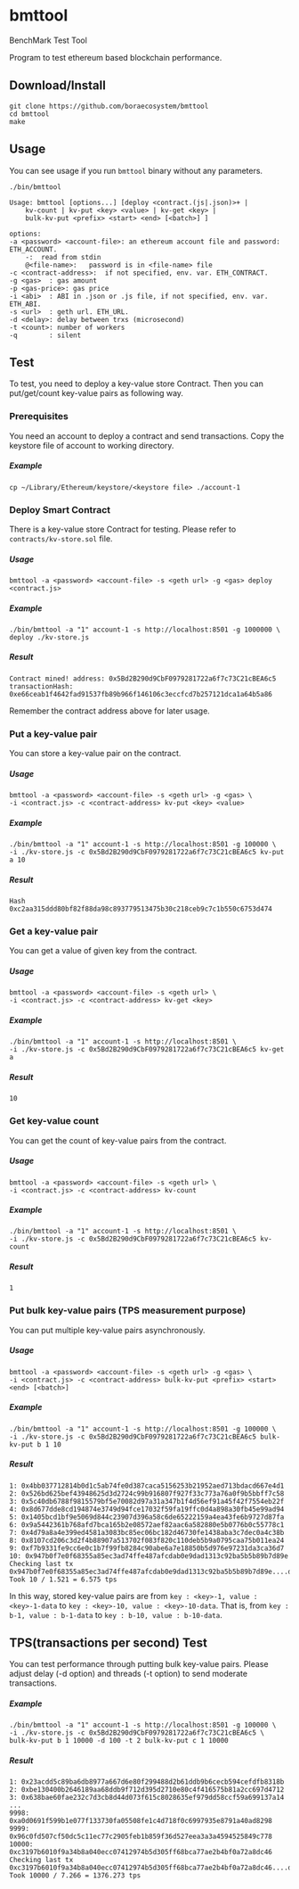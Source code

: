 # bmttool

BenchMark Test Tool

Program to test ethereum based blockchain performance.

## Download/Install

    git clone https://github.com/boraecosystem/bmttool
    cd bmttool
    make

## Usage

You can see usage if you run `bmttool` binary without any parameters.

    ./bin/bmttool

    Usage: bmttool [options...] [deploy <contract.(js|.json)>+ |
        kv-count | kv-put <key> <value> | kv-get <key> |
        bulk-kv-put <prefix> <start> <end> [<batch>] ]

    options:
    -a <password> <account-file>: an ethereum account file and password: ETH_ACCOUNT.
        -:	read from stdin
        @<file-name>:	password is in <file-name> file
    -c <contract-address>:	if not specified, env. var. ETH_CONTRACT.
    -g <gas>  :	gas amount
    -p <gas-price>: gas price
    -i <abi>  :	ABI in .json or .js file, if not specified, env. var. ETH_ABI.
    -s <url>  :	geth url. ETH_URL.
    -d <delay>:	delay between trxs (microsecond)
    -t <count>:	number of workers
    -q        :	silent

## Test

To test, you need to deploy a key-value store Contract. Then you can put/get/count key-value pairs as following way.

### Prerequisites

You need an account to deploy a contract and send transactions.
Copy the keystore file of account to working directory.

##### Example
    cp ~/Library/Ethereum/keystore/<keystore file> ./account-1

### Deploy Smart Contract

There is a key-value store Contract for testing.
Please refer to `contracts/kv-store.sol` file.

##### Usage
    bmttool -a <password> <account-file> -s <geth url> -g <gas> deploy <contract.js>

##### Example
    ./bin/bmttool -a "1" account-1 -s http://localhost:8501 -g 1000000 \
    deploy ./kv-store.js

##### Result
    Contract mined! address: 0x5Bd2B290d9CbF0979281722a6f7c73C21cBEA6c5 transactionHash: 0xe66ceab1f4642fad91537fb89b966f146106c3eccfcd7b257121dca1a64b5a86

Remember the contract address above for later usage.

### Put a key-value pair

You can store a key-value pair on the contract.

##### Usage
    bmttool -a <password> <account-file> -s <geth url> -g <gas> \
    -i <contract.js> -c <contract-address> kv-put <key> <value>

##### Example
    ./bin/bmttool -a "1" account-1 -s http://localhost:8501 -g 100000 \
    -i ./kv-store.js -c 0x5Bd2B290d9CbF0979281722a6f7c73C21cBEA6c5 kv-put a 10

##### Result
    Hash 0xc2aa315ddd80bf82f88da98c893779513475b30c218ceb9c7c1b550c6753d474

### Get a key-value pair

You can get a value of given key from the contract.

##### Usage
    bmttool -a <password> <account-file> -s <geth url> \
    -i <contract.js> -c <contract-address> kv-get <key>

##### Example
    ./bin/bmttool -a "1" account-1 -s http://localhost:8501 \
    -i ./kv-store.js -c 0x5Bd2B290d9CbF0979281722a6f7c73C21cBEA6c5 kv-get a

##### Result
    10

### Get key-value count

You can get the count of key-value pairs from the contract.

##### Usage
    bmttool -a <password> <account-file> -s <geth url> \
    -i <contract.js> -c <contract-address> kv-count

##### Example
    ./bin/bmttool -a "1" account-1 -s http://localhost:8501 \
    -i ./kv-store.js -c 0x5Bd2B290d9CbF0979281722a6f7c73C21cBEA6c5 kv-count

##### Result
    1

### Put bulk key-value pairs (TPS measurement purpose)

You can put multiple key-value pairs asynchronously.

##### Usage
    bmttool -a <password> <account-file> -s <geth url> -g <gas> \
    -i <contract.js> -c <contract-address> bulk-kv-put <prefix> <start> <end> [<batch>]

##### Example
    ./bin/bmttool -a "1" account-1 -s http://localhost:8501 -g 100000 \
    -i ./kv-store.js -c 0x5Bd2B290d9CbF0979281722a6f7c73C21cBEA6c5 bulk-kv-put b 1 10

##### Result
    1: 0x4bb037712814b0d1c5ab74fe0d387caca5156253b21952aed713bdacd667e4d1
    2: 0x526bd625bef43948625d3d2724c99b916807f927f33c773a76a0f9b5bbff7c58
    3: 0x5c40db6788f9815579bf5e70082d97a31a347b1f4d56ef91a45f42f7554eb22f
    4: 0x8d677dde8cd194874e3749d94fce17032f59fa19ffc0d4a898a30fb45e99ad94
    5: 0x1405bcd1bf9e5069d844c23907d396a58c6de65222159a4ea43fe6b9727d87fa
    6: 0x9a5442361b768afd7bca165b2e08572aef82aac6a582880e5b0776b0c55778c1
    7: 0x4d79a8a4e399ed4581a3083bc85ec06bc182d46730fe1438aba3c7dec0a4c38b
    8: 0x8107cd206c3d2f4b88907a513702f083f820c110deb5b9a0795caa75b011ea24
    9: 0xf7b9331fe9cc6e0c1b7f99fb8284c90abe6a7e18850b5d976e97231da3ca36d7
    10: 0x947b0f7e0f68355a85ec3ad74ffe487afcdab0e9dad1313c92ba5b5b89b7d89e
    Checking last tx 0x947b0f7e0f68355a85ec3ad74ffe487afcdab0e9dad1313c92ba5b5b89b7d89e....done.
    Took 10 / 1.521 = 6.575 tps

In this way, stored key-value pairs are from `key : <key>-1, value : <key>-1-data` to `key : <key>-10, value : <key>-10-data`.
That is, from `key : b-1, value : b-1-data` to `key : b-10, value : b-10-data`.

## TPS(transactions per second) Test

You can test performance through putting bulk key-value pairs.
Please adjust delay (-d option) and threads (-t option) to send moderate transactions.

##### Example
    ./bin/bmttool -a "1" account-1 -s http://localhost:8501 -g 100000 \
    -i ./kv-store.js -c 0x5Bd2B290d9CbF0979281722a6f7c73C21cBEA6c5 \
    bulk-kv-put b 1 10000 -d 100 -t 2 bulk-kv-put c 1 10000

##### Result
    1: 0x23acdd5c89ba6db8977a667d6e80f299488d2b61ddb9b6cecb594cefdfb8318b
    2: 0xbe130400b2646189aa68ddb9f712d395d2710e80c4f416575b81a2cc697d4712
    3: 0x638bae60fae232c7d3cb8d44d073f615c8028635ef979dd58ccf59a699137a14
    ...
    9998: 0xa0d0691f599b1e077f133730fa05508fe1c4d718f0c6997935e8791a40ad8298
    9999: 0x96c0fd507cf50dc5c11ec77c2905feb1b859f36d527eea3a3a4594525849c778
    10000: 0xc3197b6010f9a34b8a040ecc07412974b5d305ff68bca77ae2b4bf0a72a8dc46
    Checking last tx 0xc3197b6010f9a34b8a040ecc07412974b5d305ff68bca77ae2b4bf0a72a8dc46....done.
    Took 10000 / 7.266 = 1376.273 tps
